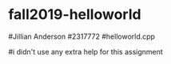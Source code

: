 # fall2019-helloworld

#Jillian Anderson
#2317772
#helloworld.cpp

#i didn't use any extra help for this assignment

